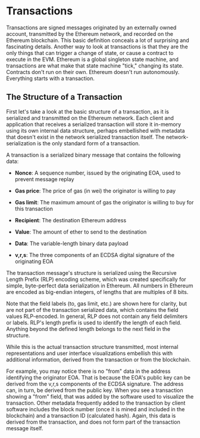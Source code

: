 # Transactions

Transactions are signed messages originated by an externally owned account, transmitted by the Ethereum network, and recorded on the Ethereum blockchain. This basic definition conceals a lot of surprising and fascinating details. Another way to look at transactions is that they are the only things that can trigger a change of state, or cause a contract to execute in the EVM. Ethereum is a global singleton state machine, and transactions are what make that state machine "tick," changing its state. Contracts don't run on their own. Ethereum doesn't run autonomously. Everything starts with a transaction.


## The Structure of a Transaction

First let's take a look at the basic structure of a transaction, as it is serialized and transmitted on the Ethereum network. Each client and application that receives a serialized transaction will store it in-memory using its own internal data structure, perhaps embellished with metadata that doesn't exist in the network serialized transaction itself. The network-serialization is the only standard form of a transaction.

A transaction is a serialized binary message that contains the following data:

- **Nonce**: A sequence number, issued by the originating EOA, used to prevent message replay

- **Gas price**: The price of gas (in wei) the originator is willing to pay

- **Gas limit**: The maximum amount of gas the originator is willing to buy for this transaction

- **Recipient**: The destination Ethereum address

- **Value**: The amount of ether to send to the destination

- **Data**: The variable-length binary data payload

- **v,r,s**: The three components of an ECDSA digital signature of the originating EOA

The transaction message's structure is serialized using the Recursive Length Prefix (RLP) encoding scheme, which was created specifically for simple, byte-perfect data serialization in Ethereum. All numbers in Ethereum are encoded as big-endian integers, of lengths that are multiples of 8 bits.

Note that the field labels (to, gas limit, etc.) are shown here for clarity, but are not part of the transaction serialized data, which contains the field values RLP-encoded. In general, RLP does not contain any field delimiters or labels. RLP's length prefix is used to identify the length of each field. Anything beyond the defined length belongs to the next field in the structure.

While this is the actual transaction structure transmitted, most internal representations and user interface visualizations embellish this with additional information, derived from the transaction or from the blockchain.

For example, you may notice there is no "from" data in the address identifying the originator EOA. That is because the EOA's public key can be derived from the v,r,s components of the ECDSA signature. The address can, in turn, be derived from the public key. When you see a transaction showing a "from" field, that was added by the software used to visualize the transaction. Other metadata frequently added to the transaction by client software includes the block number (once it is mined and included in the blockchain) and a transaction ID (calculated hash). Again, this data is derived from the transaction, and does not form part of the transaction message itself.

